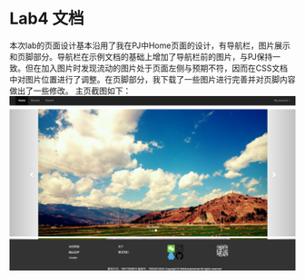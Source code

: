 Lab4 文档
=========
本次lab的页面设计基本沿用了我在PJ中Home页面的设计，有导航栏，图片展示和页脚部分。导航栏在示例文档的基础上增加了导航栏前的图片，与PJ保持一致。但在加入图片时发现流动的图片处于页面左侧与预期不符，因而在CSS文档中对图片位置进行了调整。在页脚部分，我下载了一些图片进行完善并对页脚内容做出了一些修改。
主页截图如下：
![home](home1.png)
![home](home2.png)